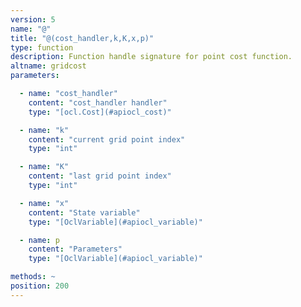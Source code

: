 ```yaml
---
version: 5
name: "@"
title: "@(cost_handler,k,K,x,p)"
type: function
description: Function handle signature for point cost function.
altname: gridcost
parameters:

  - name: "cost_handler"
    content: "cost_handler handler"
    type: "[ocl.Cost](#apiocl_cost)"

  - name: "k"
    content: "current grid point index"
    type: "int"

  - name: "K"
    content: "last grid point index"
    type: "int"

  - name: "x"
    content: "State variable"
    type: "[OclVariable](#apiocl_variable)"

  - name: p
    content: "Parameters"
    type: "[OclVariable](#apiocl_variable)"

methods: ~
position: 200
---
```

